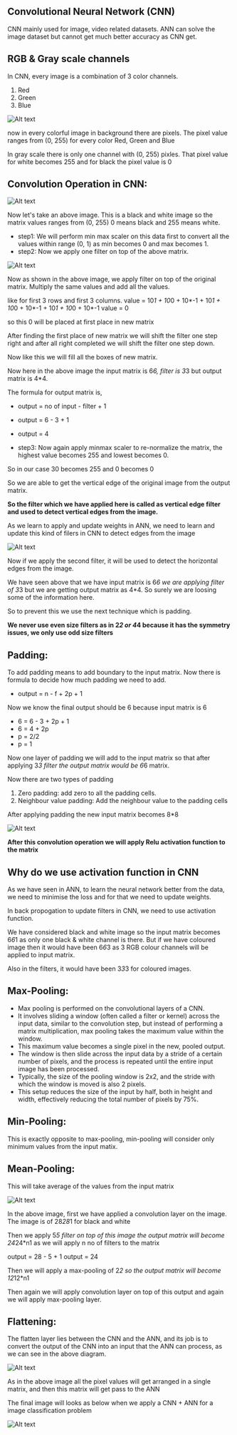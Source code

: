 ## Convolutional Neural Network (CNN)

CNN mainly used for image, video related datasets.
ANN can solve the image dataset but cannot get much better accuracy as CNN get.


## RGB & Gray scale channels

In CNN, every image is a combination of 3 color channels.
1) Red
2) Green
3) Blue

![Alt text](image.png)

now in every colorful image in background there are pixels. The pixel value ranges from (0, 255) for every color Red, Green and Blue

In gray scale there is only one channel with (0, 255) pixles.
That pixel value for white becomes 255 and for black the pixel value is 0



## Convolution Operation in CNN:

![Alt text](image-1.png)

Now let's take an above image.
This is a black and white image so the matrix values ranges from (0, 255)
0 means black and 255 means white.

- step1: We will perform min max scaler on this data first to convert all the values within range (0, 1) as min becomes 0 and max becomes 1.
- step2: Now we apply one filter on top of the above matrix.

![Alt text](image-2.png)

Now as shown in the above image, we apply filter on top of the original matrix. Multiply the same values and add all the values.

like for first 3 rows and first 3 columns.
value = 10*1 + 10*0 + 10*-1 + 10*1 + 10*0 + 10*-1 + 10*1 + 10*0 + 10*-1
value = 0

so this 0 will be placed at first place in new matrix

After finding the first place of new matrix we will shift the filter one step right and after all right completed we will shift the filter one step down.

Now like this we will fill all the boxes of new matrix.

Now here in the above image the input matrix is 6*6, filter is 3*3 but output matrix is 4*4.

The formula for output matrix is,

- output = no of input - filter + 1
- output = 6 - 3 + 1
- output = 4

- step3: Now again apply minmax scaler to re-normalize the matrix, the highest value becomes 255 and lowest becomes 0.

So in our case 30 becomes 255 and 0 becomes 0

So we are able to get the vertical edge of the original image from the output matrix.

**So the filter which we have applied here is called as vertical edge filter and used to detect vertical edges from the image.**

As we learn to apply and update weights in ANN, we need to learn and update this kind of filers in CNN to detect edges from the image

![Alt text](image-3.png)

Now if we apply the second filter, it will be used to detect the horizontal edges from the image.

We have seen above that we have input matrix is 6*6 we are applying filter of 3*3 but we are getting output matrix as 4*4. So surely we are loosing some of the information here.

So to prevent this we use the next technique which is padding.

**We never use even size filters as in 2*2 or 4*4 because it has the symmetry issues, we only use odd size filters**


## Padding:

To add padding means to add boundary to the input matrix. Now there is formula to decide how much padding we need to add.

- output = n - f + 2p + 1

Now we know the final output should be 6 because input matrix is 6

- 6 = 6 - 3 + 2p + 1
- 6 = 4 + 2p
- p = 2/2
- p = 1

Now one layer of padding we will add to the input matrix so that after applying 3*3 filter the output matrix would be 6*6 matrix.

Now there are two types of padding
1) Zero padding: add zero to all the padding cells.
2) Neighbour value padding: Add the neighbour value to the padding cells

After applying padding the new input matrix becomes 8*8

![Alt text](image-4.png)

**After this convolution operation we will apply Relu activation function to the matrix**

## Why do we use activation function in CNN

As we have seen in ANN, to learn the neural network better from the data, we need to minimise the loss and for that we need to update weights.

In back propogation to update filters in CNN, we need to use activation function.

We have considered black and white image so the input matrix becomes 6*6*1 as only one black & white channel is there.
But if we have coloured image then it would have been 6*6*3 as 3 RGB colour channels will be applied to input matrix.

Also in the filters, it would have been 3*3*3 for coloured images.


## Max-Pooling:

- Max pooling is performed on the convolutional layers of a CNN. 
- It involves sliding a window (often called a filter or kernel) across the input data, similar to the convolution step, but instead of performing a matrix multiplication, max pooling takes the maximum value within the window. 
- This maximum value becomes a single pixel in the new, pooled output. 
- The window is then slide across the input data by a stride of a certain number of pixels, and the process is repeated until the entire input image has been processed.
- Typically, the size of the pooling window is 2x2, and the stride with which the window is moved is also 2 pixels. 
- This setup reduces the size of the input by half, both in height and width, effectively reducing the total number of pixels by 75%.

## Min-Pooling:

This is exactly opposite to max-pooling, min-pooling will consider only minimum values from the input matix.

## Mean-Pooling:

This will take average of the values from the input matrix


![Alt text](image-5.png)

In the above image, first we have applied a convolution layer on the image.
The image is of 28*28*1 for black and white

Then we apply 5*5 filter on top of this image the output matrix will become 24*24*n1 as we will apply n no of filters to the matrix

output = 28 - 5 + 1
output = 24

Then we will apply a max-pooling of 2*2 so the output matrix will become 12*12*n1

Then again we will apply convolution layer on top of this output and again we will apply max-pooling layer.


## Flattening:

The flatten layer lies between the CNN and the ANN, and its job is to convert the output of the CNN into an input that the ANN can process, as we can see in the above diagram.

![Alt text](image-6.png)

As in the above image all the pixel values will get arranged in a single matrix, and then this matrix will get pass to the ANN

The final image will looks as below when we apply a CNN + ANN for a image classification problem

![Alt text](image-7.png)